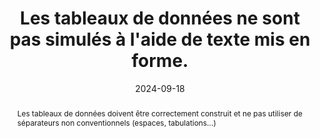 ---
N: '240'
Rubrique: Structure et code
title: Les tableaux de données ne sont pas simulés à l'aide de texte mis  en forme. 
abstract: Les tableaux de données doivent être correctement construit et ne pas utiliser de séparateurs non conventionnels (espaces, tabulations...)
categories: [" Structure et code"]
agrege: O4240-E079
opquast: '4 240'
indiceebook: '79'
description: "Règle n° 079"
before: "078"
weight: "079"
after: "080"
actif: '1'
layout: rules
date: 2024-09-18
tags: ["affichage", "Accessibilité"]
objectif: ["Permettre aux utilisateurs d’accéder à des tableaux exploitables par les aides techniques.", "
Améliorer l’accessibilité des contenus aux lectrices et lecteurs handicapées.", "
Améliorer la prise en compte des contenus par les moteurs de recherche et outils d’indexation"]
Meo: ["Utiliser systématiquement l’élément table et les éléments associés (tr, td, th, caption... en fonction de la nature du tableau) pour baliser les tableaux de données."]
Controle: ["Vérifier le code source de la page HTML de l'epub"]
epubcheck: 
ace: 
humancheck: true
Source: ["Opquast"]
Referentiel: [""]
Steps: ["", ""]
---
